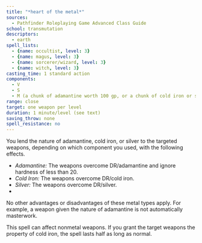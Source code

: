 ```yaml
---
title: "*heart of the metal*"
sources:
  - Pathfinder Roleplaying Game Advanced Class Guide
school: transmutation
descriptors:
  - earth
spell_lists:
  - {name: occultist, level: 3}
  - {name: magus, level: 3}
  - {name: sorcerer/wizard, level: 3}
  - {name: witch, level: 3}
casting_time: 1 standard action
components:
  - V
  - S
  - M (a chunk of adamantine worth 100 gp, or a chunk of cold iron or silver worth 20 gp)
range: close
target: one weapon per level
duration: 1 minute/level (see text)
saving_throw: none
spell_resistance: no
---
```


You lend the nature of adamantine, cold iron, or silver to the targeted weapons, depending on which component you used, with the following effects.

- *Adamantine:* The weapons overcome DR/adamantine and ignore hardness of less than 20.
- *Cold Iron:* The weapons overcome DR/cold iron.
- *Silver:* The weapons overcome DR/silver.
-
No other advantages or disadvantages of these metal types apply. For example, a weapon given the nature of adamantine is not automatically masterwork.

This spell can affect nonmetal weapons. If you grant the target weapons the property of cold iron, the spell lasts half as long as normal.


